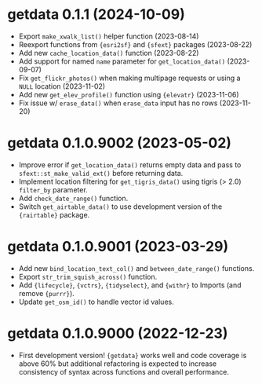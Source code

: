 # getdata 0.1.1 (2024-10-09)

- Export `make_xwalk_list()` helper function (2023-08-14)
- Reexport functions from `{esri2sf}` and `{sfext}` packages (2023-08-22)
- Add new `cache_location_data()` function (2023-08-22)
- Add support for named `name` parameter for `get_location_data()` (2023-09-07)
- Fix `get_flickr_photos()` when making multipage requests or using a `NULL` location (2023-11-02)
- Add new `get_elev_profile()` function using `{elevatr}` (2023-11-06)
- Fix issue w/ `erase_data()` when `erase_data` input has no rows (2023-11-20)

# getdata 0.1.0.9002 (2023-05-02)

- Improve error if `get_location_data()` returns empty data and pass to `sfext::st_make_valid_ext()` before returning data.
- Implement location filtering for `get_tigris_data()` using tigris (> 2.0) `filter_by` parameter.
- Add `check_date_range()` function.
- Switch `get_airtable_data()` to use development version of the `{rairtable}` package.

# getdata 0.1.0.9001 (2023-03-29)

* Add new `bind_location_text_col()` and `between_date_range()` functions.
* Export `str_trim_squish_across()` function.
* Add `{lifecycle}`,  `{vctrs}`, `{tidyselect}`, and `{withr}` to Imports (and remove `{purrr}`).
* Update `get_osm_id()` to handle vector id values.

# getdata 0.1.0.9000 (2022-12-23)

* First development version! `{getdata}` works well and code coverage is above 60% but additional refactoring is expected to increase consistency of syntax across functions and overall performance.
